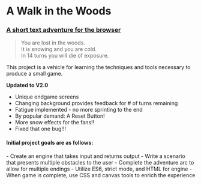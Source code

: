<h1>A Walk in the Woods</h1>
<h3><a href="http://chrinkus.github.io/walk">A short text adventure for the browser</a></h3>

<blockquote>
You are lost in the woods.<br>
It is snowing and you are cold.<br>
In 14 turns you will die of exposure.
</blockquote>
This project is a vehicle for learning the techniques and tools necessary to produce a small game.<br>

**Updated to V2.0**
- Unique endgame screens
- Changing background provides feedback for # of turns remaining
- Fatigue implemented - no more sprinting to the end
- By popular demand: A Reset Button!
- More snow effects for the fans!!
- Fixed that one bug!!!

<h4>Initial project goals are as follows:</h4>
- Create an engine that takes input and returns output
- Write a scenario that presents multiple obstacles to the user
- Complete the adventure arc to allow for multiple endings
- Utilize ES6, strict mode, and HTML for engine
- When game is complete, use CSS and canvas tools to enrich the experience

